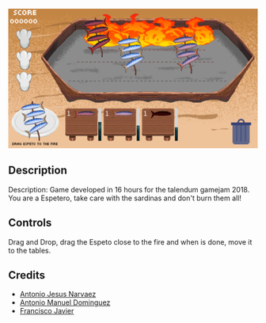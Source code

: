 ![alt text](https://github.com/antoniojesusnc/TalentumGameJam2018/blob/master/ScreenShots/Capture00.PNG)

## Description
Description: Game developed in 16 hours for the talendum gamejam 2018. You are a Espetero, take care with the sardinas and don't burn them all!

## Controls

Drag and Drop, drag the Espeto close to the fire and when is done, move it to the tables.

## Credits
* [Antonio Jesus Narvaez](https://github.com/antoniojesusnc)
* [Antonio Manuel Dominguez](https://www.linkedin.com/in/antonio-manuel-domínguez-doncel-moriano/)
* [Francisco Javier](https://www.instagram.com/fsr_artist/)
